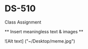 # DS-510
 Class Assignment

** Insert meaningless text & images **

![Alt text] ("~/Desktop/meme.jpg")